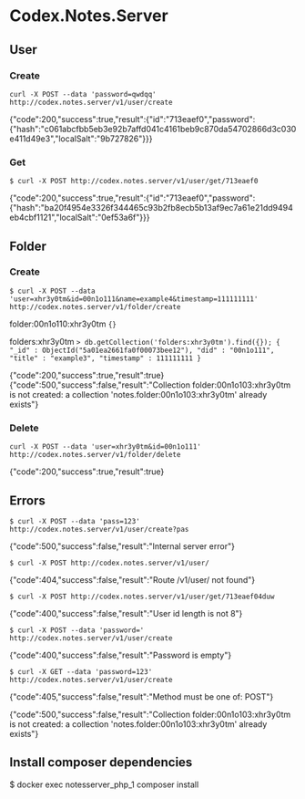 # Codex.Notes.Server

## User
### Create
`curl -X POST --data 'password=qwdqq' http://codex.notes.server/v1/user/create`

{"code":200,"success":true,"result":{"id":"713eaef0","password":{"hash":"c061abcfbb5eb3e92b7affd041c4161beb9c870da54702866d3c030e411d49e3","localSalt":"9b727826"}}}

### Get

`$ curl -X POST http://codex.notes.server/v1/user/get/713eaef0`

{"code":200,"success":true,"result":{"id":"713eaef0","password":{"hash":"ba20f4954e3326f344465c93b2fb8ecb5b13af9ec7a61e21dd9494eb4cbf1121","localSalt":"0ef53a6f"}}}

## Folder
### Create
`$ curl -X POST --data 'user=xhr3y0tm&id=00n1o111&name=example4&timestamp=111111111' http://codex.notes.server/v1/folder/create`

folder:00n1o110:xhr3y0tm
`{}`

folders:xhr3y0tm
`> db.getCollection('folders:xhr3y0tm').find({});
{ "_id" : ObjectId("5a01ea2661fa0f00073bee12"), "did" : "00n1o111", "title" : "example3", "timestamp" : 111111111 }`

{"code":200,"success":true,"result":true}
{"code":500,"success":false,"result":"Collection folder:00n1o103:xhr3y0tm is not created: a collection 'notes.folder:00n1o103:xhr3y0tm' already exists"}

### Delete

`curl -X POST --data 'user=xhr3y0tm&id=00n1o111' http://codex.notes.server/v1/folder/delete`

{"code":200,"success":true,"result":true}

## Errors
`$ curl -X POST --data 'pass=123' http://codex.notes.server/v1/user/create?pas`

{"code":500,"success":false,"result":"Internal server error"}

`$ curl -X POST http://codex.notes.server/v1/user/`

{"code":404,"success":false,"result":"Route \/v1\/user\/ not found"}

`$ curl -X POST http://codex.notes.server/v1/user/get/713eaef04duw`

{"code":400,"success":false,"result":"User id length is not 8"}

`$ curl -X POST --data 'password=' http://codex.notes.server/v1/user/create`

{"code":400,"success":false,"result":"Password is empty"}

`$ curl -X GET --data 'password=123' http://codex.notes.server/v1/user/create`

{"code":405,"success":false,"result":"Method must be one of: POST"}

{"code":500,"success":false,"result":"Collection folder:00n1o103:xhr3y0tm is not created: a collection 'notes.folder:00n1o103:xhr3y0tm' already exists"}

## Install composer dependencies

$ docker exec notesserver_php_1 composer install